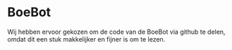 # BoeBot
Wij hebben ervoor gekozen om de code van de BoeBot via github te delen, omdat dit een stuk makkelijker en fijner is om te lezen.
